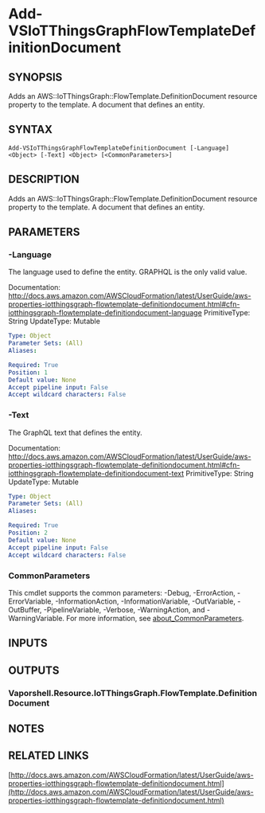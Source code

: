 # Add-VSIoTThingsGraphFlowTemplateDefinitionDocument

## SYNOPSIS
Adds an AWS::IoTThingsGraph::FlowTemplate.DefinitionDocument resource property to the template.
A document that defines an entity.

## SYNTAX

```
Add-VSIoTThingsGraphFlowTemplateDefinitionDocument [-Language] <Object> [-Text] <Object> [<CommonParameters>]
```

## DESCRIPTION
Adds an AWS::IoTThingsGraph::FlowTemplate.DefinitionDocument resource property to the template.
A document that defines an entity.

## PARAMETERS

### -Language
The language used to define the entity.
GRAPHQL is the only valid value.

Documentation: http://docs.aws.amazon.com/AWSCloudFormation/latest/UserGuide/aws-properties-iotthingsgraph-flowtemplate-definitiondocument.html#cfn-iotthingsgraph-flowtemplate-definitiondocument-language
PrimitiveType: String
UpdateType: Mutable

```yaml
Type: Object
Parameter Sets: (All)
Aliases:

Required: True
Position: 1
Default value: None
Accept pipeline input: False
Accept wildcard characters: False
```

### -Text
The GraphQL text that defines the entity.

Documentation: http://docs.aws.amazon.com/AWSCloudFormation/latest/UserGuide/aws-properties-iotthingsgraph-flowtemplate-definitiondocument.html#cfn-iotthingsgraph-flowtemplate-definitiondocument-text
PrimitiveType: String
UpdateType: Mutable

```yaml
Type: Object
Parameter Sets: (All)
Aliases:

Required: True
Position: 2
Default value: None
Accept pipeline input: False
Accept wildcard characters: False
```

### CommonParameters
This cmdlet supports the common parameters: -Debug, -ErrorAction, -ErrorVariable, -InformationAction, -InformationVariable, -OutVariable, -OutBuffer, -PipelineVariable, -Verbose, -WarningAction, and -WarningVariable. For more information, see [about_CommonParameters](http://go.microsoft.com/fwlink/?LinkID=113216).

## INPUTS

## OUTPUTS

### Vaporshell.Resource.IoTThingsGraph.FlowTemplate.DefinitionDocument
## NOTES

## RELATED LINKS

[http://docs.aws.amazon.com/AWSCloudFormation/latest/UserGuide/aws-properties-iotthingsgraph-flowtemplate-definitiondocument.html](http://docs.aws.amazon.com/AWSCloudFormation/latest/UserGuide/aws-properties-iotthingsgraph-flowtemplate-definitiondocument.html)

